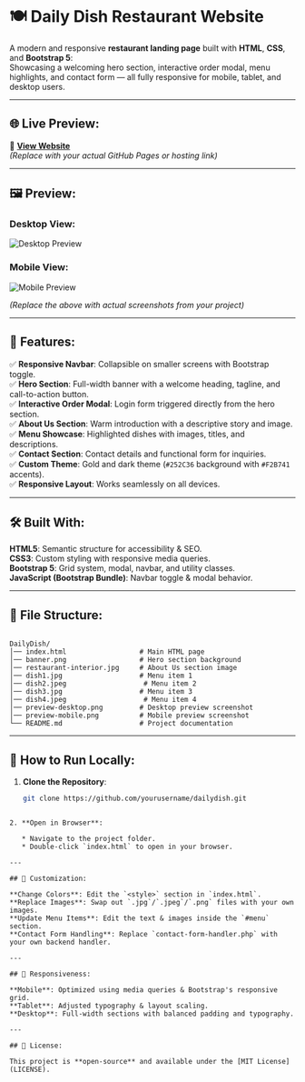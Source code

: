 
# 🍽️ Daily Dish Restaurant Website

A modern and responsive **restaurant landing page** built with **HTML**, **CSS**, and **Bootstrap 5**:  
Showcasing a welcoming hero section, interactive order modal, menu highlights, and contact form — all fully responsive for mobile, tablet, and desktop users.

---

## 🌐 Live Preview:

🔗 **[View Website](https://yourusername.github.io/dailydish/)**  
*(Replace with your actual GitHub Pages or hosting link)*

---

## 🖼️ Preview:

### Desktop View:
![Desktop Preview](preview-desktop.png)

### Mobile View:
![Mobile Preview](preview-mobile.png)

*(Replace the above with actual screenshots from your project)*

---

## 📌 Features:

✅ **Responsive Navbar**: Collapsible on smaller screens with Bootstrap toggle.  
✅ **Hero Section**: Full-width banner with a welcome heading, tagline, and call-to-action button.  
✅ **Interactive Order Modal**: Login form triggered directly from the hero section.  
✅ **About Us Section**: Warm introduction with a descriptive story and image.  
✅ **Menu Showcase**: Highlighted dishes with images, titles, and descriptions.  
✅ **Contact Section**: Contact details and functional form for inquiries.  
✅ **Custom Theme**: Gold and dark theme (`#252C36` background with `#F2B741` accents).  
✅ **Responsive Layout**: Works seamlessly on all devices.

---

## 🛠️ Built With:

**HTML5**: Semantic structure for accessibility & SEO.  
**CSS3**: Custom styling with responsive media queries.  
**Bootstrap 5**: Grid system, modal, navbar, and utility classes.  
**JavaScript (Bootstrap Bundle)**: Navbar toggle & modal behavior.

---

## 📂 File Structure:

```

DailyDish/
│── index.html                  # Main HTML page
│── banner.png                  # Hero section background
│── restaurant-interior.jpg     # About Us section image
│── dish1.jpg                   # Menu item 1
│── dish2.jpeg                   # Menu item 2
│── dish3.jpg                   # Menu item 3
│── dish4.jpeg                   # Menu item 4
│── preview-desktop.png         # Desktop preview screenshot
│── preview-mobile.png          # Mobile preview screenshot
└── README.md                   # Project documentation

````

---

## 🚀 How to Run Locally:

1. **Clone the Repository**:
   ```bash
   git clone https://github.com/yourusername/dailydish.git
````

2. **Open in Browser**:

   * Navigate to the project folder.
   * Double-click `index.html` to open in your browser.

---

## 🎨 Customization:

**Change Colors**: Edit the `<style>` section in `index.html`.
**Replace Images**: Swap out `.jpg`/`.jpeg`/`.png` files with your own images.
**Update Menu Items**: Edit the text & images inside the `#menu` section.
**Contact Form Handling**: Replace `contact-form-handler.php` with your own backend handler.

---

## 📱 Responsiveness:

**Mobile**: Optimized using media queries & Bootstrap's responsive grid.
**Tablet**: Adjusted typography & layout scaling.
**Desktop**: Full-width sections with balanced padding and typography.

---

## 📜 License:

This project is **open-source** and available under the [MIT License](LICENSE).

